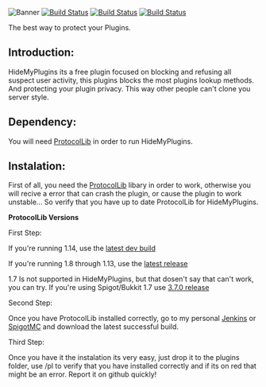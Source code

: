 ![](https://www.spigotmc.org/attachments/logo-png.241364 "Banner")
[![Build Status](https://hub.gamerexde.pro/jenkins/job/HideMyPlugins/badge/icon)](https://hub.gamerexde.pro/jenkins/job/HideMyPlugins/)
[![Build Status](https://hub.gamerexde.pro/jenkins/job/HideMyPlugins/badge/icon?subject=Discord%20Server&status=Join)](https://discord.gg/RtKQpc9)
[![Build Status](https://hub.gamerexde.pro/jenkins/job/HideMyPlugins/badge/icon?subject=SpigotMC&status=Plugin)](https://www.spigotmc.org/resources/%E2%9C%A6%E2%80%B9hidemyplugins%E2%80%BA%E2%9C%A6.37235/)

The best way to protect your Plugins.

## Introduction:
HideMyPlugins its a free plugin focused on blocking and refusing all suspect user activity, this plugins blocks the most plugins lookup methods. And protecting your plugin privacy. This way other people can't clone you server style.

## Dependency:

You will need  [ProtocolLib](http://bit.ly/1QMmyyW) in order to run HideMyPlugins.


## Instalation:
First of all, you need the [ProtocolLib](https://www.spigotmc.org/resources/protocollib.1997/) libary in order to work, otherwise you will recive a error that can crash the plugin, or cause the plugin to work unstable... So verify that you have up to date ProtocolLib for HideMyPlugins.

**ProtocolLib Versions**

First Step:

If you're running 1.14, use the [latest dev build](http://ci.dmulloy2.net/job/ProtocolLib%20Gradle/lastStableBuild/)

If you're running 1.8 through 1.13, use the [latest release](https://www.spigotmc.org/resources/protocollib.1997/download?version=241216)

1.7 Is not supported in HideMyPlugins, but that dosen't say that can't work, you can try. If you're using Spigot/Bukkit 1.7 use [3.7.0 release](https://github.com/dmulloy2/ProtocolLib/releases/tag/3.7.0)

Second Step:

Once you have ProtocolLib installed correctly, go to my personal [Jenkins](https://hub.gamerexde.pro/jenkins) or [SpigotMC](https://www.spigotmc.org/resources/%E2%9C%A6%E2%80%B9hidemyplugins%E2%80%BA%E2%9C%A6.37235/) and download the latest successful build.

Third Step:

Once you have it the instalation its very easy, just drop it to the plugins folder, use /pl to verify that you have installed correctly and if its on red that might be an error. Report it on github quickly!

